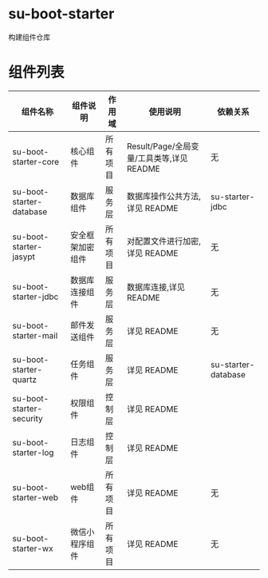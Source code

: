 # su-boot-starter

构建组件仓库

# 组件列表

| 组件名称                     | 组件说明     | 作用域    | 	使用说明               | 依赖关系|
|--------------------------|----------|--------|---------------------|----------|
| su-boot-starter-core     | 核心组件     | 所有项目 | Result/Page/全局变量/工具类等,详见 README | 无 |
| su-boot-starter-database | 数据库组件    | 服务层 | 数据库操作公共方法,详见 README | su-starter-jdbc |
| su-boot-starter-jasypt   | 安全框架加密组件 | 所有项目 | 对配置文件进行加密,详见 README         | 无 |
| su-boot-starter-jdbc     | 数据库连接组件  | 服务层 | 数据库连接,详见 README     | 无 | 
| su-boot-starter-mail     | 邮件发送组件   | 服务层 | 详见 README           | 无 |
| su-boot-starter-quartz   | 任务组件     | 服务层 | 详见 README            | su-starter-database | 
| su-boot-starter-security | 权限组件     | 控制层 | 详见 README           | | 
| su-boot-starter-log      | 日志组件     | 控制层 | 详见 README           | |
| su-boot-starter-web      | web组件    | 所有项目 | 详见 README             | 无 |
| su-boot-starter-wx       | 微信小程序组件  | 所有项目 | 详见 README             | 无 |

    
